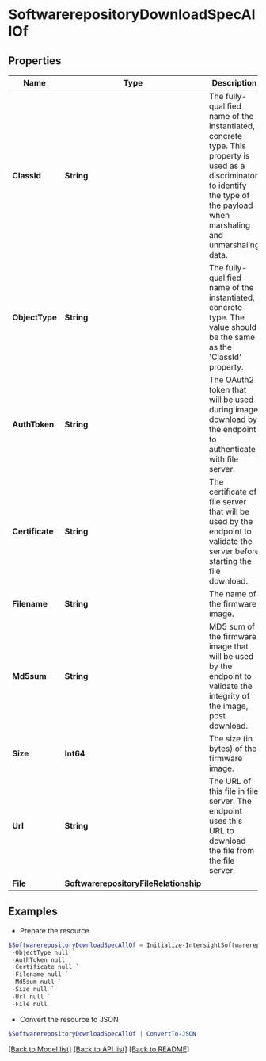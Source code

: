 # SoftwarerepositoryDownloadSpecAllOf
## Properties

Name | Type | Description | Notes
------------ | ------------- | ------------- | -------------
**ClassId** | **String** | The fully-qualified name of the instantiated, concrete type. This property is used as a discriminator to identify the type of the payload when marshaling and unmarshaling data. | [default to "softwarerepository.DownloadSpec"]
**ObjectType** | **String** | The fully-qualified name of the instantiated, concrete type. The value should be the same as the &#39;ClassId&#39; property. | [default to "softwarerepository.DownloadSpec"]
**AuthToken** | **String** | The OAuth2 token that will be used during image download by the endpoint to authenticate with file server. | [optional] 
**Certificate** | **String** | The certificate of file server that will be used by the endpoint to validate the server before starting the file download. | [optional] 
**Filename** | **String** | The name of the firmware image. | [optional] 
**Md5sum** | **String** | MD5 sum of the firmware image that will be used by the endpoint to validate the integrity of the image, post download. | [optional] 
**Size** | **Int64** | The size (in bytes) of the firmware image. | [optional] 
**Url** | **String** | The URL of this file in file server. The endpoint uses this URL to download the file from the file server. | [optional] 
**File** | [**SoftwarerepositoryFileRelationship**](SoftwarerepositoryFileRelationship.md) |  | [optional] 

## Examples

- Prepare the resource
```powershell
$SoftwarerepositoryDownloadSpecAllOf = Initialize-IntersightSoftwarerepositoryDownloadSpecAllOf  -ClassId null `
 -ObjectType null `
 -AuthToken null `
 -Certificate null `
 -Filename null `
 -Md5sum null `
 -Size null `
 -Url null `
 -File null
```

- Convert the resource to JSON
```powershell
$SoftwarerepositoryDownloadSpecAllOf | ConvertTo-JSON
```

[[Back to Model list]](../README.md#documentation-for-models) [[Back to API list]](../README.md#documentation-for-api-endpoints) [[Back to README]](../README.md)


